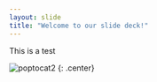 ```yaml
---
layout: slide
title: "Welcome to our slide deck!"
---
```


This is a test

![poptocat2](https://octodex.github.com/images/poptocat_v2.png)
{: .center}
